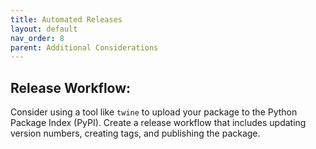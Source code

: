 ```yaml
---
title: Automated Releases
layout: default
nav_order: 8
parent: Additional Considerations
---
```


## Release Workflow:

Consider using a tool like `twine` to upload your package to the Python Package Index (PyPI). Create a release workflow that includes updating version numbers, creating tags, and publishing the package.